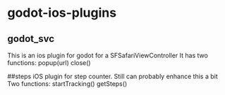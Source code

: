 # godot-ios-plugins

## godot\_svc
This is an ios plugin for godot for a SFSafariViewController
It has two functions:
popup(url)
close()

##steps
iOS plugin for step counter. Still can probably enhance this a bit
Two functions:
startTracking()
getSteps()


